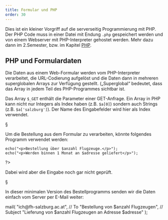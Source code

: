```yaml
---
title: Formular und PHP
order: 30
---
```



Dies ist ein kleiner Vorgriff auf die serverseitig Programmierung mit PHP.
Der PHP Code muss in einer Datei mit Endung `.php` gespeichert werden
und von einem Webserver mit PHP-Interpreter gehostet werden.
Mehr dazu dann im 2.Semester, bzw. im Kapitel [PHP](/php/).

## PHP und Formulardaten

Die Daten aus einem Web-Formular werden vom PHP-Interpreter verarbeitet, die
URL-Codierung aufgelöst und die Daten dann in mehreren superglobalen Arrays zur
Verfügung gestellt. („Superglobal“ bedeutet, dass das Array in jedem Teil des
PHP-Programmes sichtbar ist.

Das Array `$_GET` enthält die Parameter einer GET-Anfrage.  Ein Array in PHP
kann nicht nur Integers als Index haben (z.B. `$a[0]`) sondern auch Strings
(z.B. `$a['salzburg']`).  Der Name des Eingabefelder wird hier als Index
verwendet.

§

Um die Bestellung aus dem Formular zu verarbeiten, könnte folgendes Programm verwendet werden:

<php caption="Programm zur Verarbeitung der Daten aus dem Bestell-Formular">
<?php
    $anzahl  = $_GET['anzahl'];
    $adresse = $_GET['adresse'];

    echo("<p>Bestellung über $anzahl Flugzeuge.</p>");
    echo("<p>Werden binnen 1 Monat an $adresse geliefert</p>");
?>
</php>

Dabei wird aber die Eingabe noch gar nicht geprüft.

§

In dieser minimalen Version des Bestellprogramms senden wir die Daten einfach vom Server per E-Mail weiter:

<php caption="PHP-Befehl zum Versenden einer E-Mail">
mail(
 "ich@fh-salzburg.ac.at",                        // To
 "Bestellung von $anzahl Flugzeugen",       // Subject
 "Lieferung von $anzahl Flugzeugen an Adresse $adresse"
);
</php>


